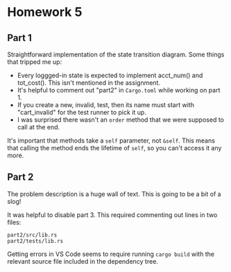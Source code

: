 # Homework 5

## Part 1

Straightforward implementation of the state transition diagram. Some things that tripped me up:

- Every loggged-in state is expected to implement acct_num() and tot_cost(). This isn't mentioned in the assignment.
- It's helpful to comment out "part2" in `Cargo.toml` while working on part 1.
- If you create a new, invalid, test, then its name must start with "cart_invalid" for the test runner to pick it up.
- I was surprised there wasn't an `order` method that we were supposed to call at the end.

It's important that methods take a `self` parameter, not `&self`. This means that calling the method ends the lifetime of `self`, so you can't access it any more.

## Part 2

The problem description is a huge wall of text. This is going to be a bit of a slog!

It was helpful to disable part 3. This required commenting out lines in two files:

    part2/src/lib.rs
    part2/tests/lib.rs

Getting errors in VS Code seems to require running `cargo build` with the relevant source file included in the dependency tree.
